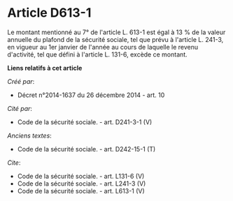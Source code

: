 # Article D613-1

Le montant mentionné au 7° de l'article L. 613-1 est égal à 13 % de la valeur annuelle du plafond de la sécurité sociale, tel
que prévu à l'article L. 241-3, en vigueur au 1er janvier de l'année au cours de laquelle le revenu d'activité, tel que
défini à l'article L. 131-6, excède ce montant.

**Liens relatifs à cet article**

_Créé par_:

  - Décret n°2014-1637 du 26 décembre 2014 - art. 10

_Cité par_:

  - Code de la sécurité sociale. - art. D241-3-1 (V)

_Anciens textes_:

  - Code de la sécurité sociale. - art. D242-15-1 (T)

_Cite_:

  - Code de la sécurité sociale. - art. L131-6 (V)
  - Code de la sécurité sociale. - art. L241-3 (V)
  - Code de la sécurité sociale. - art. L613-1 (V)
